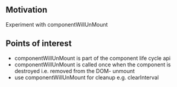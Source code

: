 <h2>Motivation</h2>
Experiment with componentWillUnMount

<h2>Points of interest</h2>
<ul>
<li>componentWillUnMount is part of the component life cycle api</li>
<li>componentWillUnMount is called once when the component is destroyed i.e. removed from the DOM- unmount</li>
<li>use componentWillUnMount for cleanup e.g. clearInterval</li>
</ul>
